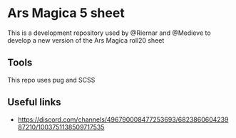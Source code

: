 # Ars Magica 5 sheet

This is a development repository used by @Riernar and @Medieve to develop a new version of the Ars Magica  roll20 sheet

## Tools
This repo uses pug and SCSS


## Useful links
- https://discord.com/channels/496790008477253693/682386060423987210/1003751138509717535